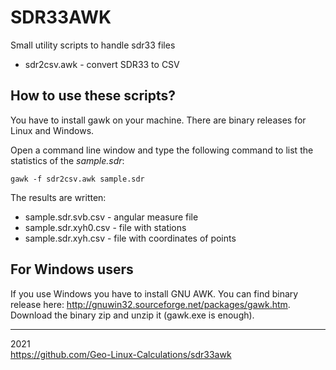 # SDR33AWK
Small utility scripts to handle sdr33 files

* sdr2csv.awk - convert SDR33 to CSV

## How to use these scripts?

You have to install gawk on your machine. There are binary releases for Linux and Windows.

Open a command line window and type the following command to list the statistics of the *sample.sdr*:

```
gawk -f sdr2csv.awk sample.sdr
```
The results are written:
* sample.sdr.svb.csv - angular measure file
* sample.sdr.xyh0.csv - file with stations
* sample.sdr.xyh.csv - file with coordinates of points

## For Windows users

If you use Windows you have to install GNU AWK. You can find binary release here: http://gnuwin32.sourceforge.net/packages/gawk.htm. Download the binary zip and unzip it (gawk.exe is enough).

---

2021  
https://github.com/Geo-Linux-Calculations/sdr33awk  
